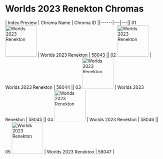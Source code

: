 # Worlds 2023 Renekton Chromas

| Index  Preview | Chroma Name | Chroma ID ||------|---|---|| 01  <img src='https://raw.communitydragon.org/latest/plugins/rcp-be-lol-game-data/global/default/v1/champion-chroma-images/58/58043.png' alt='Worlds 2023 Renekton' width='100'> | Worlds 2023 Renekton | 58043 || 02  <img src='https://raw.communitydragon.org/latest/plugins/rcp-be-lol-game-data/global/default/v1/champion-chroma-images/58/58044.png' alt='Worlds 2023 Renekton' width='100'> | Worlds 2023 Renekton | 58044 || 03  <img src='https://raw.communitydragon.org/latest/plugins/rcp-be-lol-game-data/global/default/v1/champion-chroma-images/58/58045.png' alt='Worlds 2023 Renekton' width='100'> | Worlds 2023 Renekton | 58045 || 04  <img src='https://raw.communitydragon.org/latest/plugins/rcp-be-lol-game-data/global/default/v1/champion-chroma-images/58/58046.png' alt='Worlds 2023 Renekton' width='100'> | Worlds 2023 Renekton | 58046 || 05  <img src='https://raw.communitydragon.org/latest/plugins/rcp-be-lol-game-data/global/default/v1/champion-chroma-images/58/58047.png' alt='Worlds 2023 Renekton' width='100'> | Worlds 2023 Renekton | 58047 |